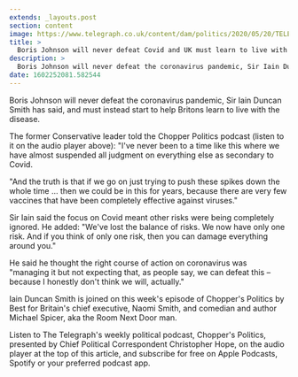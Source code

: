 ```yaml
--- 
extends: _layouts.post 
section: content 
image: https://www.telegraph.co.uk/content/dam/politics/2020/05/20/TELEMMGLPICT000210043384_trans_NvBQzQNjv4BqcZ32gc6E0LKoWZ-zaHxEaNCyzYv24cfFWXgigYq2nnE.jpeg?impolicy=logo-overlay 
title: > 
  Boris Johnson will never defeat Covid and UK must learn to live with it, says Iain Duncan Smith 
description: > 
  Boris Johnson will never defeat the coronavirus pandemic, Sir Iain Duncan Smith has said, and must instead start to help Britons learn to live with the disease.The former Conservative leader told the Chopper Politics podcast (listen to it on the audio player above): "I've never been to a time like this where we have almost suspended all judgment on everything else as secondary to Covid.Sir Iain said the focus on Covid meant other risks were being completely ignored.And if you think of only one risk, then you can damage everything around you."Iain Duncan Smith is joined on this week's episode of Chopper's Politics by Best for Britain's chief executive, Naomi Smith, and comedian and author Michael Spicer, aka the Room Next Door man. 
date: 1602252081.582544 
--- 
```

Boris Johnson will never defeat the coronavirus pandemic, Sir Iain Duncan Smith has said, and must instead start to help Britons learn to live with the disease.

The former Conservative leader told the Chopper Politics podcast (listen to it on the audio player above): "I've never been to a time like this where we have almost suspended all judgment on everything else as secondary to Covid.

"And the truth is that if we go on just trying to push these spikes down the whole time ... then we could be in this for years, because there are very few vaccines that have been completely effective against viruses."

Sir Iain said the focus on Covid meant other risks were being completely ignored. He added: "We've lost the balance of risks. We now have only one risk. And if you think of only one risk, then you can damage everything around you."

He said he thought the right course of action on coronavirus was "managing it but not expecting that, as people say, we can defeat this – because I honestly don't think we will, actually."

Iain Duncan Smith is joined on this week's episode of Chopper's Politics by Best for Britain's chief executive, Naomi Smith, and comedian and author Michael Spicer, aka the Room Next Door man.

Listen to The Telegraph's weekly political podcast, Chopper's Politics, presented by Chief Political Correspondent Christopher Hope, on the audio player at the top of this article, and subscribe for free on Apple Podcasts, Spotify or your preferred podcast app.